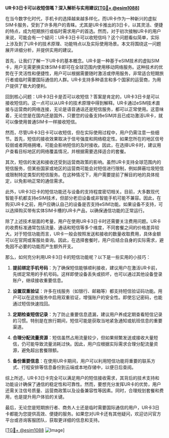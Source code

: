 **UR卡3日卡可以收短信嗎？深入解析与实用建议[[TG💪+ @esim1088](https://t.me/s/esim1088)]**

在当今数字化时代，手机卡的选择越来越多样化，而UR卡作为一种新兴的虚拟SIM卡服务，受到了许多用户的青睐。尤其是UR卡推出的3日卡，以其灵活、便捷的特点，成为短期旅行或临时需求用户的首选。然而，对于初次接触UR卡的用户来说，可能会有一个疑问：UR卡3日卡可以收短信吗？这个问题看似简单，实际上涉及到了UR卡的技术原理、功能特点以及实际使用场景。本文将围绕这一问题展开详细分析，并提供实用的建议。

首先，让我们了解一下UR卡的基本概念。UR卡是一种基于eSIM技术的虚拟SIM卡，用户无需更换实体SIM卡即可在全球范围内使用移动网络服务。这种技术的优势在于灵活性和便捷性，用户可以根据需要随时激活或停用服务，非常适合短期旅行者或临时需要国际通信的人群。UR卡支持多种语言和多个国家的运营商，为用户提供了极大的便利。

回到核心问题：UR卡3日卡是否可以收短信？答案是肯定的，UR卡3日卡是可以接收短信的。这一点可以从UR卡的技术原理中得到解释。UR卡通过eSIM技术直接与运营商的网络连接，无论是语音通话还是短信服务，都可以正常使用。这意味着，无论您是在国内还是国外，只要您的设备支持eSIM并且已成功激活UR卡，就可以像使用普通SIM卡一样接收短信。

然而，尽管UR卡3日卡可以收短信，但在实际使用过程中，用户仍需注意一些细节。首先，短信的接收效果取决于信号强度和网络稳定性。如果您所在的地区信号较弱或者网络拥堵，可能会影响短信的及时接收。因此，在选择UR卡时，建议用户查看目标地区的网络覆盖情况，并根据需要选择适合的套餐。

其次，短信的发送和接收还受到运营商政策的影响。虽然UR卡支持全球范围内的短信服务，但某些国家或地区的运营商可能会对短信进行限制，例如屏蔽垃圾短信或限制特定类型的短信服务。在这种情况下，用户需要提前了解目的地的具体规定，以免影响正常的通信需求。

此外，UR卡3日卡的短信功能还与设备的支持程度密切相关。目前，大多数现代智能手机都支持eSIM技术，但部分老旧设备或非智能手机可能不兼容。因此，在购买UR卡之前，用户应确认自己的设备是否支持eSIM功能。如果设备不支持，可以选择购买带有实体SIM卡槽的UR卡产品，以确保通信功能的正常运行。

除了上述技术层面的考量，用户在使用UR卡3日卡时还需要关注费用问题。UR卡的收费标准通常包括流量、通话和短信等多个维度，不同套餐之间的价格差异较大。对于短信功能而言，UR卡一般会按照发送和接收的数量收取费用，具体金额可以在官网或客服处查询。因此，在选择套餐时，用户应结合自身的实际需求，避免因不必要的功能而产生额外开支。

那么，如何充分利用UR卡3日卡的短信功能呢？以下是一些实用的小技巧：

1. **提前绑定手机号码**：为了确保短信能够顺利接收，建议用户在激活UR卡前，先绑定常用的手机号码。这样即使设备丢失或损坏，也可以通过其他设备登录账户，继续接收重要信息。

2. **设置双重验证**：许多在线服务（如银行、邮箱等）都支持短信验证码功能。用户可以在这些服务中启用双重验证，增强账户的安全性。即使忘记密码，也能通过短信快速找回。

3. **定期检查短信记录**：为了防止重要信息遗漏，建议用户养成定期查看短信记录的习惯。特别是在旅行期间，短信可能是获取当地紧急通知或航班信息的重要渠道。

4. **合理分配流量资源**：短信虽然占用流量较少，但如果频繁发送或接收大量短信，仍可能导致流量消耗过快。因此，用户应根据实际需求合理分配流量资源，避免超出套餐限额。

5. **备份重要信息**：在使用UR卡期间，用户可以利用短信功能将重要的联系方式、行程安排等信息备份到云端或本地存储中，以便日后查阅。

综上所述，UR卡3日卡完全可以满足用户的短信接收需求，其背后的技术支持和功能设计确保了通信的稳定性和可靠性。然而，要想充分发挥UR卡的优势，用户还需关注信号质量、运营商政策以及设备兼容性等因素。同时，合理规划套餐和费用，也是提升用户体验的关键。

最后，无论您是短期旅行者、商务人士还是临时需要国际通信的用户，UR卡3日卡都能为您提供高效、便捷的服务。如果您对UR卡还有其他疑问，欢迎访问官方平台或咨询客服团队，获取更详细的信息和支持。

[[TG💪+ @esim1088](https://t.me/s/esim1088) ![Image](https://i.postimg.cc/4NQfJmqS/Snipaste-2025-05-13-00-14-12.png)]